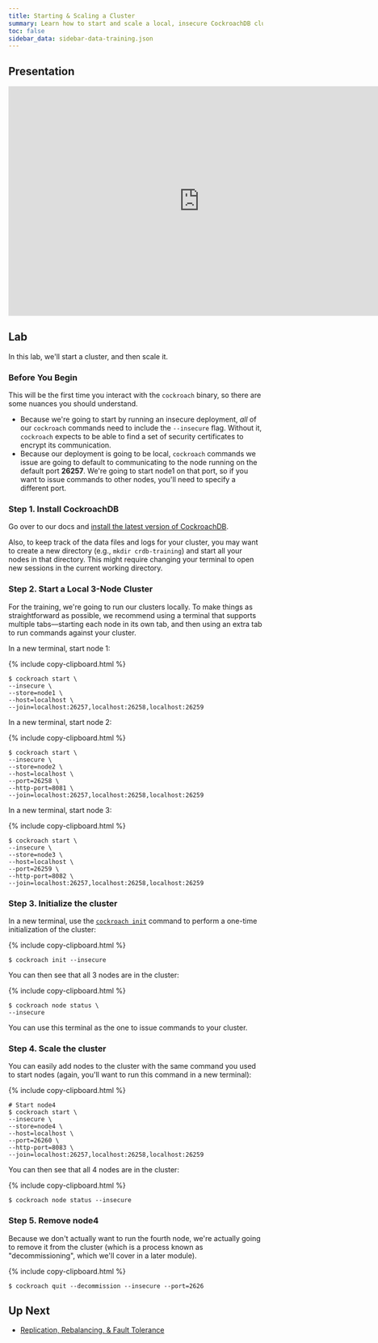 ```yaml
---
title: Starting & Scaling a Cluster
summary: Learn how to start and scale a local, insecure CockroachDB cluster.
toc: false
sidebar_data: sidebar-data-training.json
---
```


<div id="toc"></div>

## Presentation

<iframe src="https://docs.google.com/presentation/d/e/2PACX-1vReMGQvxlD5A84On802gukVFgoSuL4gJKl0JX2xy9aQenikBOmO12W08566QaKVJzD5c6VkoYlWUPKI/embed?start=false&loop=false" frameborder="0" width="756" height="454" allowfullscreen="true" mozallowfullscreen="true" webkitallowfullscreen="true"></iframe>

## Lab

In this lab, we'll start a cluster, and then scale it.

### Before You Begin

This will be the first time you interact with the `cockroach` binary, so there are some nuances you should understand.

- Because we're going to start by running an insecure deployment, _all_ of our `cockroach` commands need to include the `--insecure` flag. Without it, `cockroach` expects to be able to find a set of security certificates to encrypt its communication.
- Because our deployment is going to be local, `cockroach` commands we issue are going to default to communicating to the node running on the default port **26257**. We're going to start node1 on that port, so if you want to issue commands to other nodes, you'll need to specify a different port.

### Step 1. Install CockroachDB

Go over to our docs and [install the latest version of CockroachDB](../stable/install-cockroachdb.html).

Also, to keep track of the data files and logs for your cluster, you may want to create a new directory (e.g., `mkdir crdb-training`) and start all your nodes in that directory. This might require changing your terminal to open new sessions in the current working directory.

### Step 2. Start a Local 3-Node Cluster

For the training, we're going to run our clusters locally. To make things as straightforward as possible, we recommend using a terminal that supports multiple tabs––starting each node in its own tab, and then using an extra tab to run commands against your cluster.

In a new terminal, start node 1:

{% include copy-clipboard.html %}
~~~ shell
$ cockroach start \
--insecure \
--store=node1 \
--host=localhost \
--join=localhost:26257,localhost:26258,localhost:26259
~~~~

In a new terminal, start node 2:

{% include copy-clipboard.html %}
~~~ shell
$ cockroach start \
--insecure \
--store=node2 \
--host=localhost \
--port=26258 \
--http-port=8081 \
--join=localhost:26257,localhost:26258,localhost:26259
~~~

In a new terminal, start node 3:

{% include copy-clipboard.html %}
~~~ shell
$ cockroach start \
--insecure \
--store=node3 \
--host=localhost \
--port=26259 \
--http-port=8082 \
--join=localhost:26257,localhost:26258,localhost:26259
~~~

### Step 3. Initialize the cluster

In a new terminal, use the [`cockroach init`](../stable/initialize-a-cluster.html) command to perform a one-time initialization of the cluster:

{% include copy-clipboard.html %}
~~~ shell
$ cockroach init --insecure
~~~

You can then see that all 3 nodes are in the cluster:

{% include copy-clipboard.html %}
~~~ shell
$ cockroach node status \
--insecure
~~~

You can use this terminal as the one to issue commands to your cluster.

### Step 4. Scale the cluster

You can easily add nodes to the cluster with the same command you used to start nodes (again, you'll want to run this command in a new terminal):

{% include copy-clipboard.html %}
~~~ shell
# Start node4
$ cockroach start \
--insecure \
--store=node4 \
--host=localhost \
--port=26260 \
--http-port=8083 \
--join=localhost:26257,localhost:26258,localhost:26259
~~~

You can then see that all 4 nodes are in the cluster:

{% include copy-clipboard.html %}
~~~ shell
$ cockroach node status --insecure
~~~

### Step 5. Remove node4

Because we don't actually want to run the fourth node, we're actually going to remove it from the cluster (which is a process known as "decommissioning", which we'll cover in a later module).

{% include copy-clipboard.html %}
~~~ shell
$ cockroach quit --decommission --insecure --port=2626
~~~

## Up Next

- [Replication, Rebalancing, &amp; Fault Tolerance](replication-rebalancing-fault-tolerance.html)
